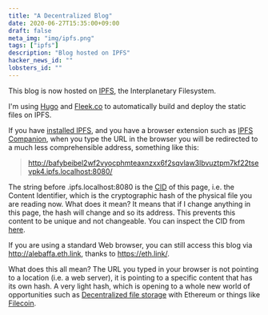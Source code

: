 ```yaml
---
title: "A Decentralized Blog"
date: 2020-06-27T15:35:00+09:00
draft: false
meta_img: "img/ipfs.png"
tags: ["ipfs"]
description: "Blog hosted on IPFS"
hacker_news_id: ""
lobsters_id: ""
---
```

This blog is now hosted on [IPFS](https://ipfs.io/), the Interplanetary Filesystem. 

I'm using [Hugo](https://gohugo.io/) and [Fleek.co](http://fleek.co/) to automatically build and deploy the static files on IPFS.

If you have [installed IPFS](https://ipfs.io/#install), and you have a browser extension such as [IPFS Companion](https://chrome.google.com/webstore/detail/ipfs-companion/nibjojkomfdiaoajekhjakgkdhaomnch?hl=en), when you type the URL in the browser you will be redirected to a much less comprehensible address, something like this:

> http://bafybeibel2wf2vyocphmteaxnzxx6f2sqvlaw3lbvuztpm7kf22tsevpk4.ipfs.localhost:8080/

The string before .ipfs.localhost:8080 is the [CID](https://docs.ipfs.io/concepts/content-addressing/) of this page, i.e. the Content Identifier, which is the cryptographic hash of the physical file you are reading now. What does it mean? It means that if I change anything in this page, the hash will change and so its address. This prevents this content to be unique and not changeable. You can inspect the CID from [here](https://cid.ipfs.io/#bafybeibel2wf2vyocphmteaxnzxx6f2sqvlaw3lbvuztpm7kf22tsevpk4).

If you are using a standard Web browser, you can still access this blog via http://alebaffa.eth.link, thanks to https://eth.link/.
 
What does this all mean? The URL you typed in your browser is not pointing to a location (i.e. a web server), it is pointing to a specific content that has its own hash. A very light hash, which is opening to a whole new world of opportunities such as [Decentralized file storage](https://medium.com/coinmonks/ipfs-blockchain-decentralised-file-storage-9ef3a1fa307b) with Ethereum or things like [Filecoin](https://filecoin.io/).